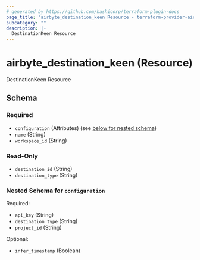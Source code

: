 ```yaml
---
# generated by https://github.com/hashicorp/terraform-plugin-docs
page_title: "airbyte_destination_keen Resource - terraform-provider-airbyte-new"
subcategory: ""
description: |-
  DestinationKeen Resource
---
```


# airbyte_destination_keen (Resource)

DestinationKeen Resource



<!-- schema generated by tfplugindocs -->
## Schema

### Required

- `configuration` (Attributes) (see [below for nested schema](#nestedatt--configuration))
- `name` (String)
- `workspace_id` (String)

### Read-Only

- `destination_id` (String)
- `destination_type` (String)

<a id="nestedatt--configuration"></a>
### Nested Schema for `configuration`

Required:

- `api_key` (String)
- `destination_type` (String)
- `project_id` (String)

Optional:

- `infer_timestamp` (Boolean)


